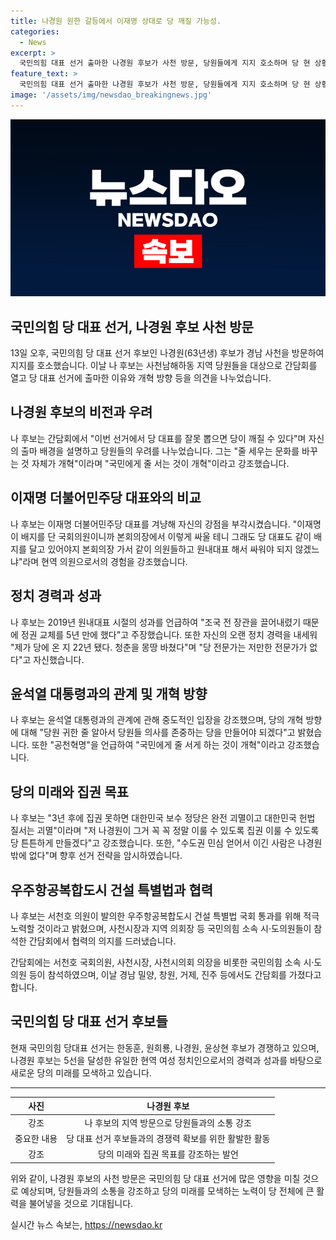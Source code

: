 ```yaml
---
title: 나경원 원한 갈등에서 이재명 상대로 당 깨질 가능성.
categories:
  - News
excerpt: >
  국민의힘 대표 선거 출마한 나경원 후보가 사천 방문, 당원들에게 지지 호소하며 당 현 상황 우려와 개혁 방향을 강조했다. 22년의 정치 경력과 2019년 원내대표 시절 성과를 언급하며 이재명과의 대립을 강조했고, 대통령과의 균형 잡힌 태도, 공천혁명과 보수 정당의 괴멸에 대한 경고를 제시했다. 향후 선거 전략을 암시하며, 서천호 의원이 발의한 우주항공복합도시 건설 특별법 통과를 적극 지지한다는 의지를 보였다. (출처: 뉴스사천)
feature_text: >
  국민의힘 대표 선거 출마한 나경원 후보가 사천 방문, 당원들에게 지지 호소하며 당 현 상황 우려와 개혁 방향을 강조했다. 22년의 정치 경력과 2019년 원내대표 시절 성과를 언급하며 이재명과의 대립을 강조했고, 대통령과의 균형 잡힌 태도, 공천혁명과 보수 정당의 괴멸에 대한 경고를 제시했다. 향후 선거 전략을 암시하며, 서천호 의원이 발의한 우주항공복합도시 건설 특별법 통과를 적극 지지한다는 의지를 보였다. (출처: 뉴스사천)
image: '/assets/img/newsdao_breakingnews.jpg'
---
```


<p><img src="/assets/img/newsdao_breakingnews.jpg" alt="bookingtag 속보" /></p>

<h2 data-ke-size="size26">국민의힘 당 대표 선거, 나경원 후보 사천 방문</h2>

<p data-ke-size="size16">13일 오후, 국민의힘 당 대표 선거 후보인 나경원(63년생) 후보가 경남 사천을 방문하여 지지를 호소했습니다. 이날 나 후보는 사천남해하동 지역 당원들을 대상으로 간담회를 열고 당 대표 선거에 출마한 이유와 개혁 방향 등을 의견을 나누었습니다.</p>

<h2 data-ke-size="size26">나경원 후보의 비전과 우려</h2>

<p data-ke-size="size16">나 후보는 간담회에서 "이번 선거에서 당 대표를 잘못 뽑으면 당이 깨질 수 있다"며 자신의 출마 배경을 설명하고 당원들의 우려를 나누었습니다. 그는 "줄 세우는 문화를 바꾸는 것 자체가 개혁"이라며 "국민에게 줄 서는 것이 개혁"이라고 강조했습니다.</p>

<h2 data-ke-size="size26">이재명 더불어민주당 대표와의 비교</h2>

<p data-ke-size="size16">나 후보는 이재명 더불어민주당 대표를 겨냥해 자신의 강점을 부각시켰습니다. "이재명이 배지를 단 국회의원이니까 본회의장에서 이렇게 싸울 테니 그래도 당 대표도 같이 배지를 달고 있어야지 본회의장 가서 같이 의원들하고 원내대표 해서 싸워야 되지 않겠느냐"라며 현역 의원으로서의 경험을 강조했습니다.</p>

<h2 data-ke-size="size26">정치 경력과 성과</h2>

<p data-ke-size="size16">나 후보는 2019년 원내대표 시절의 성과를 언급하여 "조국 전 장관을 끌어내렸기 때문에 정권 교체를 5년 만에 했다"고 주장했습니다. 또한 자신의 오랜 정치 경력을 내세워 "제가 당에 온 지 22년 됐다. 청춘을 몽땅 바쳤다"며 "당 전문가는 저만한 전문가가 없다"고 자신했습니다.</p>

<h2 data-ke-size="size26">윤석열 대통령과의 관계 및 개혁 방향</h2>

<p data-ke-size="size16">나 후보는 윤석열 대통령과의 관계에 관해 중도적인 입장을 강조했으며, 당의 개혁 방향에 대해 "당원 귀한 줄 알아서 당원들 의사를 존중하는 당을 만들어야 되겠다"고 밝혔습니다. 또한 "공천혁명"을 언급하여 "국민에게 줄 서게 하는 것이 개혁"이라고 강조했습니다.</p>

<h2 data-ke-size="size26">당의 미래와 집권 목표</h2>

<p data-ke-size="size16">나 후보는 "3년 후에 집권 못하면 대한민국 보수 정당은 완전 괴멸이고 대한민국 헌법 질서는 괴멸"이라며 "저 나경원이 그거 꼭 꼭 정말 이룰 수 있도록 집권 이룰 수 있도록 당 튼튼하게 만들겠다"고 강조했습니다. 또한, "수도권 민심 얻어서 이긴 사람은 나경원밖에 없다"며 향후 선거 전략을 암시하였습니다.</p>

<h2 data-ke-size="size26">우주항공복합도시 건설 특별법과 협력</h2>

<p data-ke-size="size16">나 후보는 서천호 의원이 발의한 우주항공복합도시 건설 특별법 국회 통과를 위해 적극 노력할 것이라고 밝혔으며, 사천시장과 지역 의회장 등 국민의힘 소속 시·도의원들이 참석한 간담회에서 협력의 의지를 드러냈습니다.</p>

<p data-ke-size="size16">간담회에는 서천호 국회의원, 사천시장, 사천시의회 의장을 비롯한 국민의힘 소속 시·도의원 등이 참석하였으며, 이날 경남 밀양, 창원, 거제, 진주 등에서도 간담회를 가졌다고 합니다.</p>

<h2 data-ke-size="size26">국민의힘 당 대표 선거 후보들</h2>

<p data-ke-size="size16">현재 국민의힘 당대표 선거는 한동훈, 원희룡, 나경원, 윤상현 후보가 경쟁하고 있으며, 나경원 후보는 5선을 달성한 유일한 현역 여성 정치인으로서의 경력과 성과를 바탕으로 새로운 당의 미래를 모색하고 있습니다.</p>

<hr>

<table>
  <thead>
    <tr>
      <th style="text-align: center; ">사진</th>
      <th style="text-align: center; ">나경원 후보</th>
    </tr>
  </thead>
  <tbody>
    <tr>
      <td style="text-align: center; ">강조</td>
      <td style="text-align: center; ">나 후보의 지역 방문으로 당원들과의 소통 강조</td>
    </tr>
    <tr>
      <td style="text-align: center; ">중요한 내용</td>
      <td style="text-align: center; ">당 대표 선거 후보들과의 경쟁력 확보를 위한 활발한 활동</td>
    </tr>
    <tr>
      <td style="text-align: center; ">강조</td>
      <td style="text-align: center; ">당의 미래와 집권 목표를 강조하는 발언</td>
    </tr>
  </tbody>
</table>

<p data-ke-size="size16">위와 같이, 나경원 후보의 사천 방문은 국민의힘 당 대표 선거에 많은 영향을 미칠 것으로 예상되며, 당원들과의 소통을 강조하고 당의 미래를 모색하는 노력이 당 전체에 큰 활력을 불어넣을 것으로 기대됩니다.</p>
실시간 뉴스 속보는, <a href="https://newsdao.kr" rel="dofollow">https://newsdao.kr</a>


